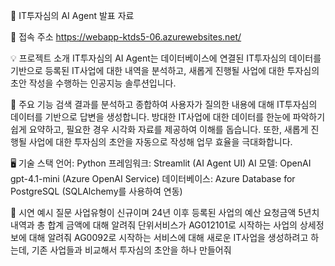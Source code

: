🏢 IT투자심의 AI Agent 발표 자료

🔗 접속 주소
https://webapp-ktds5-06.azurewebsites.net/

💡 프로젝트 소개
IT투자심의 AI Agent는 데이터베이스에 연결된 IT투자심의 데이터를 기반으로 등록된 IT사업에 대한 내역을 분석하고, 새롭게 진행될 사업에 대한 투자심의 초안 작성을 수행하는 인공지능 솔루션입니다.

🚀 주요 기능
검색 결과를 분석하고 종합하여 사용자가 질의한 내용에 대해 IT투자심의 데이터를 기반으로 답변을 생성합니다.
방대한 IT사업에 대한 데이터를 한눈에 파악하기 쉽게 요약하고, 필요한 경우 시각화 자료를 제공하여 이해를 돕습니다.
또한, 새롭게 진행될 사업에 대한 투자심의 초안을 자동으로 작성해 업무 효율을 극대화합니다.

🖥️ 기술 스택
언어: Python
프레임워크: Streamlit (AI Agent UI)
AI 모델: OpenAI gpt-4.1-mini (Azure OpenAI Service)
데이터베이스: Azure Database for PostgreSQL (SQLAlchemy를 사용하여 연동)

🎤 시연 예시 질문
 사업유형이 신규이며 24년 이후 등록된 사업의 예산 요청금액 5년치 내역과 총 합계 금액에 대해 알려줘
 단위서비스가 AG012101로 시작하는 사업의 상세정보에 대해 알려줘
 AG0092로 시작하는 서비스에 대해 새로운 IT사업을 생성하려고 하는데, 기존 사업들과 비교해서 투자심의 초안을 하나 만들어줘
